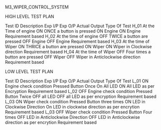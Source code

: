 M3_WIPER_CONTROL_SYSTEM

HIGH LEVEL TEST PLAN

Test ID   Description	              Exp I/P	                                 Exp O/P	                         Actual Output	                        Type Of Test
H_01	   At the Time of engine   ON	ONCE a button is pressed	            ON Engine	                    ON Engine	                               Requirement based
H_02 	   At the time of engine   OFF	TWICE a button are pressed    	    OFF Engine	              OFF Engine	                                 Requirement based
H_03	   At the time of Wiper    ON	THRICE a button are pressed	          ON Wiper	                  ON Wiper in Clockwise direction         	 Requirement based
H_04	   At the time of Wiper    OFF	Four times a button are pressed   	OFF Wiper           	OFF Wiper in Anticlockwise direction             Requirement based

LOW LEVEL TEST PLAN

Test ID         	Description	               Exp I/P                	Exp O/P                                         	Actual Output	                                                  Type Of Test
L_01	          ON Engine check condition  	Pressed Button Once	     On All LED	                              ON All LED as per Encryption	                              Requirement based
L_02	         OFF Engine check condition	  Pressed Button Twice	   OFF all LED	                            OFF all LED as per encryption	                              Requirement based
L_03	        ON Wiper check condition  	Pressed Button three times  	ON LED in Clockwise Direction         	On LED in clockwise direction as per encrytion	            Requirement based
L_03	        OFF Wiper check condition	  Pressed Button Four times  	OFF LED in  Anticlockwise Direction	    OFF LED in Anticlockwise direction as per encrytion	        Requirement based
